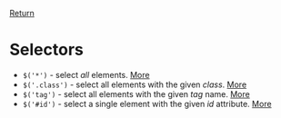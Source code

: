 <!-- markdownlint-disable MD041-->
[Return](../)

# Selectors

* `$('*')` - select _all_ elements. [More](?all/)
* `$('.class')` - select all elements with the given _class_. [More](?class/)
* `$('tag')` - select all elements with the given _tag_ name. [More](?tag/)
* `$('#id')` - select a single element with the given _id_ attribute. [More](?id/)
